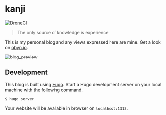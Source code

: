 # kanji

[![DroneCI](https://drone.obyn.io/api/badges/obynio/kanji/status.svg)](https://drone.obyn.io/obynio/kanji)

> The only source of knowledge is experience

This is my personal blog and any views expressed here are mine. Get a look on [obyn.io](https://obyn.io).

![blog_preview](https://user-images.githubusercontent.com/2095991/42734677-6f39bb4a-8848-11e8-81bb-c07665fd2764.png)

## Development

This blog is built using [Hugo](https://gohugo.io/).
Start a Hugo development server on your local machine with the following command.

```
$ hugo server
```

Your website will be available in browser on `localhost:1313`.

